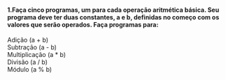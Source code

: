 #### 1.Faça cinco programas, um para cada operação aritmética básica. Seu programa deve ter duas constantes, a e b, definidas no começo com os valores que serão operados. Faça programas para:
Adição (a + b)  
Subtração (a - b)  
Multiplicação (a * b)  
Divisão (a / b)  
Módulo (a % b)  

